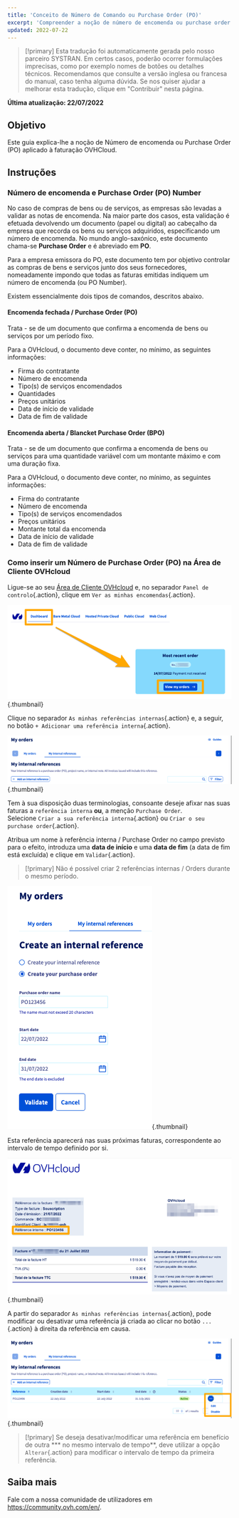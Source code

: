```yaml
---
title: 'Conceito de Número de Comando ou Purchase Order (PO)'
excerpt: 'Compreender a noção de número de encomenda ou purchase order e aplicá-la no âmbito do pagamento das faturas OVHcloud'
updated: 2022-07-22
---
```


> [!primary]
> Esta tradução foi automaticamente gerada pelo nosso parceiro SYSTRAN. Em certos casos, poderão ocorrer formulações imprecisas, como por exemplo nomes de botões ou detalhes técnicos. Recomendamos que consulte a versão inglesa ou francesa do manual, caso tenha alguma dúvida. Se nos quiser ajudar a melhorar esta tradução, clique em "Contribuir" nesta página.
>

**Última atualização: 22/07/2022**

## Objetivo

Este guia explica-lhe a noção de Número de encomenda ou Purchase Order (PO) aplicado à faturação OVHCloud.

## Instruções

### Número de encomenda e Purchase Order (PO) Number

No caso de compras de bens ou de serviços, as empresas são levadas a validar as notas de encomenda. Na maior parte dos casos, esta validação é efetuada devolvendo um documento (papel ou digital) ao cabeçalho da empresa que recorda os bens ou serviços adquiridos, especificando um número de encomenda.
No mundo anglo-saxónico, este documento chama-se **Purchase Order** e é abreviado em **PO**.

Para a empresa emissora do PO, este documento tem por objetivo controlar as compras de bens e serviços junto dos seus fornecedores, nomeadamente impondo que todas as faturas emitidas indiquem um número de encomenda (ou PO Number).

Existem essencialmente dois tipos de comandos, descritos abaixo.

#### Encomenda fechada / Purchase Order (PO)

Trata - se de um documento que confirma a encomenda de bens ou serviços por um período fixo.

Para a OVHcloud, o documento deve conter, no mínimo, as seguintes informações:

* Firma do contratante
* Número de encomenda
* Tipo(s) de serviços encomendados
* Quantidades
* Preços unitários
* Data de início de validade
* Data de fim de validade

#### Encomenda aberta / Blancket Purchase Order (BPO)

Trata - se de um documento que confirma a encomenda de bens ou serviços para uma quantidade variável com um montante máximo e com uma duração fixa.

Para a OVHcloud, o documento deve conter, no mínimo, as seguintes informações:

* Firma do contratante
* Número de encomenda
* Tipo(s) de serviços encomendados
* Preços unitários
* Montante total da encomenda
* Data de início de validade
* Data de fim de validade

### Como inserir um Número de Purchase Order (PO) na Área de Cliente OVHcloud

Ligue-se ao seu [Área de Cliente OVHcloud](https://www.ovh.com/auth/?action=gotomanager&from=https://www.ovh.com/fr/&ovhSubsidiary=fr) e, no separador `Panel de controlo`{.action}, clique em `Ver as minhas encomendas`{.action}.

![Espaço cliente](images/internalreference00.png){.thumbnail}

Clique no separador `As minhas referências internas`{.action} e, a seguir, no botão `+ Adicionar uma referência interna`{.action}.

![Espaço cliente](images/internalreference01.png){.thumbnail}

Tem à sua disposição duas terminologias, consoante deseje afixar nas suas faturas a `referência interna` **ou**, a menção `Purchase Order`.<br>
Selecione `Criar a sua referência interna`{.action} ou `Criar o seu purchase order`{.action}.

Atribua um nome à referência interna / Purchase Order no campo previsto para o efeito, introduza uma **data de início** e uma **data de fim** (a data de fim está excluída) e clique em `Validar`{.action}.

> [!primary]
> Não é possível criar 2 referências internas / Orders durante o mesmo período.

![Espaço cliente](images/internalreference02.png){.thumbnail}

Esta referência aparecerá nas suas próximas faturas, correspondente ao intervalo de tempo definido por si.

![Espaço cliente](images/internalreference03.png){.thumbnail}

A partir do separador `As minhas referências internas`{.action}, pode modificar ou desativar uma referência já criada ao clicar no botão `...`{.action} à direita da referência em causa.

![Espaço cliente](images/internalreference04.png){.thumbnail}

> [!primary]
> Se deseja desativar/modificar uma referência em benefício de outra *** no mesmo intervalo de tempo**, deve utilizar a opção `Alterar`{.action} para modificar o intervalo de tempo da primeira referência.

## Saiba mais

Fale com a nossa comunidade de utilizadores em <https://community.ovh.com/en/>.